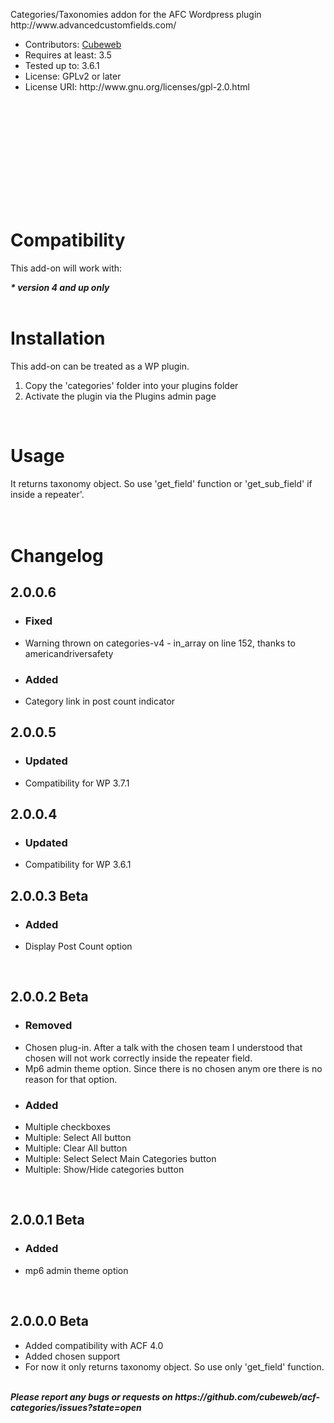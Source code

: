 <p>Categories/Taxonomies addon for the AFC Wordpress plugin http://www.advancedcustomfields.com/</p>

<ul>
	<li>Contributors: <a href="http://www.cubeweb.gr" target="_blank">Cubeweb</a></li>
	<li>Requires at least: 3.5</li>
	<li>Tested up to: 3.6.1</li>
	<li>License: GPLv2 or later</li>
	<li>License URI: http://www.gnu.org/licenses/gpl-2.0.html</li>
</ul>

<br><br><br><img src="http://www.cubeweb.gr/wp-projects/previews/screenshot-1.png" alt=""/>
<br><br><br><img src="http://www.cubeweb.gr/wp-projects/previews/screenshot-2.png" alt=""/>
<br><br><br><img src="http://www.cubeweb.gr/wp-projects/previews/screenshot-3.png" alt=""/>

<br><br>
<h1>Compatibility</h1>

<p>This add-on will work with:</p>

<cite><strong>* version 4 and up only</strong></cite>
<br><br>
<h1>Installation</h1>

<p>This add-on can be treated as a WP plugin.</p>

<ol>
	<li>Copy the 'categories' folder into your plugins folder</li>
	<li>Activate the plugin via the Plugins admin page</li>
</ol>
<br>

<h1>Usage</h1>
It returns taxonomy object. So use 'get_field' function or 'get_sub_field' if inside a repeater'.
<br><br><br>

<h1>Changelog</h1>

<h2>2.0.0.6</h2>
<ul>
	<li><h3>Fixed</h3></li>
	<li>Warning thrown on categories-v4 - in_array on line 152, thanks to americandriversafety</li>
	<li><h3>Added</h3></li>
	<li>Category link in post count indicator</li>
</ul>

<h2>2.0.0.5</h2>
<ul>
	<li><h3>Updated</h3></li>
	<li>Compatibility for WP 3.7.1</li>
</ul>

<h2>2.0.0.4</h2>
<ul>
	<li><h3>Updated</h3></li>
	<li>Compatibility for WP 3.6.1</li>
</ul>

<h2>2.0.0.3 Beta</h2>
<ul>
	<li><h3>Added</h3></li>
	<li>Display Post Count option</li>
</ul>

<br>

<h2>2.0.0.2 Beta</h2>
<ul>
	<li><h3>Removed</h3></li>
	<li>Chosen plug-in. After a talk with the chosen team I understood that chosen will not work correctly inside the repeater field.</li>
	<li>Mp6 admin theme option. Since there is no chosen anym ore there is no reason for that option.</li>
	<li><h3>Added</h3></li>
	<li>Multiple checkboxes</li>
	<li>Multiple: Select All button</li>
	<li>Multiple: Clear All button</li>
	<li>Multiple: Select Select Main Categories button</li>
	<li>Multiple: Show/Hide categories button</li>
</ul>

<br>

<h2>2.0.0.1 Beta</h2>
<ul>
	<li><h3>Added</h3></li>
	<li>mp6 admin theme option</li>
</ul>

<br>

<h2>2.0.0.0 Beta</h2>
<ul>
	<li>Added compatibility with ACF 4.0</li>
	<li>Added chosen support</li>
	<li>For now it only returns taxonomy object. So use only 'get_field' function.</li>
</ul>

<br>
<i><cite><strong>Please report any bugs or requests on https://github.com/cubeweb/acf-categories/issues?state=open</strong></cite></i>
